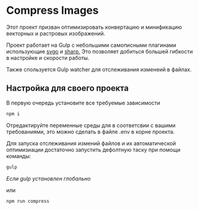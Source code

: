 # Compress Images

Этот проект призван оптимизировать конвертацию и минификацию векторных и растровых изображений.

Проект работает на Gulp с небольшими самописными плагинами использующие [svgo](https://github.com/svg/svgo) и [sharp.](https://github.com/lovell/sharp) Это позволяет добиться большей гибкости в настройке и скорости работы.

Также спользуется Gulp watcher для отслеживания изменеий в файлах.

## Настройка для своего проекта

В первую очередь установите все требуемые зависимости

```bash
npm i
```

Отредактируйте переменные среды для в соответсвии с вашими требованиями, это можно сделать в файле .env в корне проекта.

Для запуска отслеживания измений файлов и их автоматической оптимизиации достаточно запустить дефолтную таску при помощи команды:

```bash
gulp 
```
_Если gulp установлен глобально_

или

```bash
npm run compress
```
